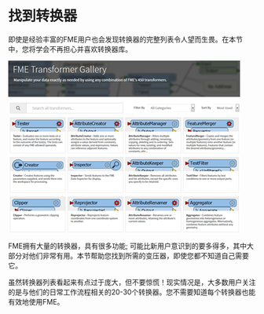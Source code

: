 # 找到转换器

即使是经验丰富的FME用户也会发现转换器的完整列表令人望而生畏。在本节中，您将学会不再担心并喜欢转换器库。

![](./Images/Img4.001.TransformerWebGallery.png)

FME拥有大量的转换器，具有很多功能; 可能比新用户意识到的要多得多，其中大部分对他们非常有用。本节帮助您找到所需的变压器，即使您都不知道自己需要它。

虽然转换器列表看起来有点过于庞大，但不要惊慌！现实情况是，大多数用户关注的是与他们的日常工作流程相关的20-30个转换器。您不需要知道每个转换器也能有效地使用FME。

